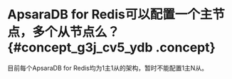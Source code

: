 # ApsaraDB for Redis可以配置一个主节点，多个从节点么？ {#concept_g3j_cv5_ydb .concept}

目前每个ApsaraDB for Redis均为1主1从的架构，暂时不能配置1主N从。

